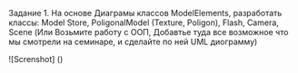 Задание 1. На основе Диаграмы классов ModelElements, разработать классы: Model Store, PoligonalModel (Texture, Poligon), Flash, Camera, Scene
(Или Возьмите работу с ООП, Добавтье туда все возможное что мы смотрели на семинаре, и сделайте по ней UML диограмму)

![Screnshot] ()
